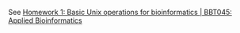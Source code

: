 See [Homework 1: Basic Unix operations for bioinformatics | BBT045: Applied Bioinformatics](https://bengtssonpalme.github.io/MPBIO-BBT045-2024/homework1)

